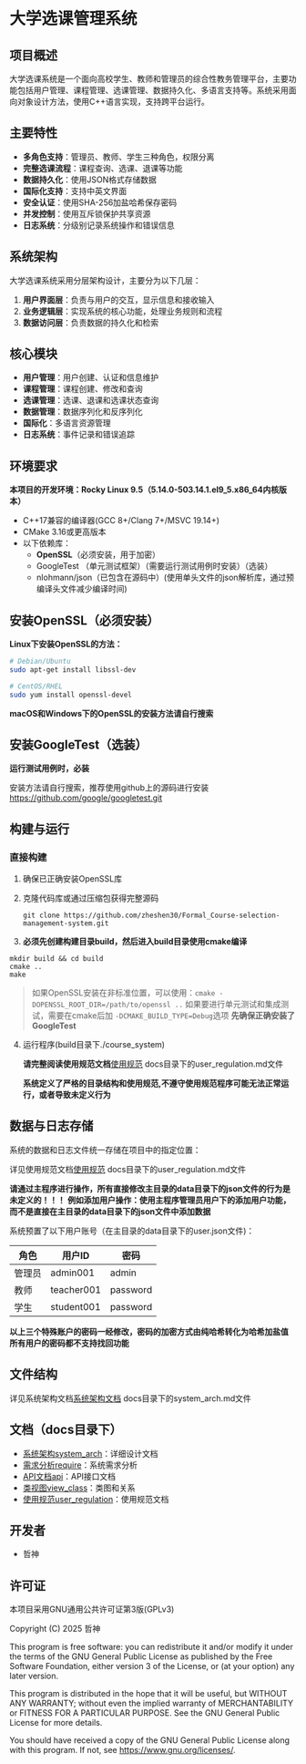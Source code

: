 # 大学选课管理系统

## 项目概述

大学选课系统是一个面向高校学生、教师和管理员的综合性教务管理平台，主要功能包括用户管理、课程管理、选课管理、数据持久化、多语言支持等。系统采用面向对象设计方法，使用C++语言实现，支持跨平台运行。

## 主要特性

- **多角色支持**：管理员、教师、学生三种角色，权限分离
- **完整选课流程**：课程查询、选课、退课等功能
- **数据持久化**：使用JSON格式存储数据
- **国际化支持**：支持中英文界面
- **安全认证**：使用SHA-256加盐哈希保存密码
- **并发控制**：使用互斥锁保护共享资源
- **日志系统**：分级别记录系统操作和错误信息

## 系统架构

大学选课系统采用分层架构设计，主要分为以下几层：

1. **用户界面层**：负责与用户的交互，显示信息和接收输入
2. **业务逻辑层**：实现系统的核心功能，处理业务规则和流程
3. **数据访问层**：负责数据的持久化和检索

## 核心模块

- **用户管理**：用户创建、认证和信息维护
- **课程管理**：课程创建、修改和查询
- **选课管理**：选课、退课和选课状态查询
- **数据管理**：数据序列化和反序列化
- **国际化**：多语言资源管理
- **日志系统**：事件记录和错误追踪


## 环境要求

**本项目的开发环境：Rocky Linux 9.5（5.14.0-503.14.1.el9_5.x86_64内核版本）**

- C++17兼容的编译器(GCC 8+/Clang 7+/MSVC 19.14+)
- CMake 3.16或更高版本
- 以下依赖库：
  - **OpenSSL**（必须安装，用于加密）
  - GoogleTest （单元测试框架）（需要运行测试用例时安装）（选装）
  - nlohmann/json（已包含在源码中）(使用单头文件的json解析库，通过预编译头文件减少编译时间)


## 安装OpenSSL（必须安装）

**Linux下安装OpenSSL的方法：**

```bash
# Debian/Ubuntu
sudo apt-get install libssl-dev

# CentOS/RHEL
sudo yum install openssl-devel
```

**macOS和Windows下的OpenSSL的安装方法请自行搜索**

## 安装GoogleTest（选装）

 **运行测试用例时，必装**

 安装方法请自行搜索，推荐使用github上的源码进行安装
 https://github.com/google/googletest.git

## 构建与运行

### 直接构建

1. 确保已正确安装OpenSSL库

2. 克隆代码库或通过压缩包获得完整源码

   ```
   git clone https://github.com/zheshen30/Formal_Course-selection-management-system.git
   ```

3.  **必须先创建构建目录build，然后进入build目录使用cmake编译**

   ```
   mkdir build && cd build
   cmake ..
   make
   ```

   > 如果OpenSSL安装在非标准位置，可以使用：`cmake -DOPENSSL_ROOT_DIR=/path/to/openssl ..`
   > 如果要进行单元测试和集成测试，需要在cmake后加 `-DCMAKE_BUILD_TYPE=Debug`选项 **先确保正确安装了GoogleTest**

4. 运行程序(build目录下./course_system)

   **请完整阅读使用规范文档**[使用规范](docs/user_regulation.md)
   docs目录下的user_regulation.md文件
   
   **系统定义了严格的目录结构和使用规范,不遵守使用规范程序可能无法正常运行，或者导致未定义行为**

## 数据与日志存储

系统的数据和日志文件统一存储在项目中的指定位置：

 详见使用规范文档[使用规范](docs/user_regulation.md)
 docs目录下的user_regulation.md文件

 **请通过主程序进行操作，所有直接修改主目录的data目录下的json文件的行为是未定义的！！！**
 **例如添加用户操作：使用主程序管理员用户下的添加用户功能，而不是直接在主目录的data目录下的json文件中添加数据**

系统预置了以下用户账号（在主目录的data目录下的user.json文件)：

| 角色   | 用户ID     | 密码     |
| ------ | ---------- | -------- |
| 管理员 | admin001   | admin    |
| 教师   | teacher001 | password |
| 学生   | student001 | password |

 **以上三个特殊账户的密码一经修改，密码的加密方式由纯哈希转化为哈希加盐值**
 **所有用户的密码都不支持找回功能**

## 文件结构

 详见系统架构文档[系统架构文档](docs/system_arch.md)
 docs目录下的system_arch.md文件

## 文档（docs目录下）

- [系统架构system_arch](docs/system_arch.md)：详细设计文档
- [需求分析require](docs/require.md)：系统需求分析
- [API文档api](docs/api.md)：API接口文档
- [类视图view_class](docs/view_class.md)：类图和关系
- [使用规范user_regulation](docs/user_regulation.md)：使用规范文档

## 开发者

- 哲神

## 许可证

本项目采用GNU通用公共许可证第3版(GPLv3)

Copyright (C) 2025 哲神

This program is free software: you can redistribute it and/or modify
it under the terms of the GNU General Public License as published by
the Free Software Foundation, either version 3 of the License, or
(at your option) any later version.

This program is distributed in the hope that it will be useful,
but WITHOUT ANY WARRANTY; without even the implied warranty of
MERCHANTABILITY or FITNESS FOR A PARTICULAR PURPOSE.  See the
GNU General Public License for more details.

You should have received a copy of the GNU General Public License
along with this program.  If not, see <https://www.gnu.org/licenses/>.